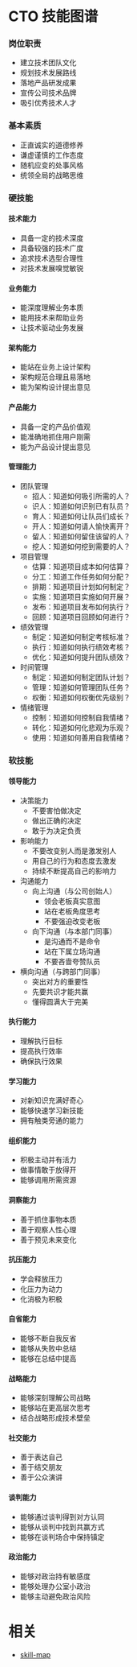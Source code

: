 
# CTO 技能图谱

### 岗位职责

- 建立技术团队文化
- 规划技术发展路线
- 落地产品研发成果
- 宣传公司技术品牌
- 吸引优秀技术人才

### 基本素质

- 正直诚实的道德修养
- 谦虚谨慎的工作态度
- 随机应变的处事风格
- 统领全局的战略思维

### 硬技能

#### 技术能力

- 具备一定的技术深度
- 具备较强的技术广度
- 追求技术选型合理性
- 对技术发展嗅觉敏锐

#### 业务能力

- 能深度理解业务本质
- 能用技术来帮助业务
- 让技术驱动业务发展

#### 架构能力

- 能站在业务上设计架构
- 架构规范合理且易落地
- 能为架构设计提出意见

#### 产品能力

- 具备一定的产品价值观
- 能准确地抓住用户刚需
- 能为产品设计提出意见

#### 管理能力

- 团队管理
  - 招人：知道如何吸引所需的人？
  - 识人：知道如何识别已有队员？
  - 育人：知道如何让队员们成长？
  - 开人：知道如何请人愉快离开？
  - 留人：知道如何留住该留的人？
  - 挖人：知道如何挖到需要的人？
- 项目管理
  - 估算：知道项目成本如何估算？
  - 分工：知道工作任务如何分配？
  - 排期：知道项目计划如何制定？
  - 实施：知道项目实施如何开展？
  - 发布：知道项目发布如何执行？
  - 回顾：知道项目回顾如何进行？
- 绩效管理
  - 制定：知道如何制定考核标准？
  - 执行：知道如何执行绩效考核？
  - 优化：知道如何提升团队绩效？
- 时间管理
  - 制定：知道如何制定团队计划？
  - 管理：知道如何管理团队任务？
  - 权衡：知道如何权衡优先级别？
- 情绪管理
  - 控制：知道如何控制自我情绪？
  - 转化：知道如何化悲观为乐观？
  - 使用：知道如何善用自我情绪？

### 软技能

#### 领导能力

- 决策能力
  - 不要害怕做决定
  - 做出正确的决定
  - 敢于为决定负责
- 影响能力
  - 不要改变别人而是激发别人
  - 用自己的行为和态度去激发
  - 持续不断提高自己的影响力
- 沟通能力
  - 向上沟通（与公司创始人）
    - 领会老板真实意图
    - 站在老板角度思考
    - 不要强迫改变老板
  - 向下沟通（与本部门同事）
    - 是沟通而不是命令
    - 站在下属立场沟通
    - 不要吝啬夸赞队员
- 横向沟通（与跨部门同事）
  - 突出对方的重要性
  - 先要共识才能共赢
  - 懂得圆满大于完美

#### 执行能力

- 理解执行目标
- 提高执行效率
- 确保执行效果

#### 学习能力

- 对新知识充满好奇心
- 能够快速学习新技能
- 拥有触类旁通的能力

#### 组织能力

- 积极主动并有活力
- 做事情敢于放得开
- 能够调用所需资源

#### 洞察能力

- 善于抓住事物本质
- 善于观察人性心理
- 善于预见未来变化

#### 抗压能力

- 学会释放压力
- 化压力为动力
- 化消极为积极

#### 自省能力

- 能够不断自我反省
- 能够从失败中总结
- 能够在总结中提高

#### 战略能力

- 能够深刻理解公司战略
- 能够站在更高层次思考
- 结合战略形成技术壁垒

#### 社交能力

- 善于表达自己
- 善于结交朋友
- 善于公众演讲

#### 谈判能力

- 能够通过谈判得到对方认同
- 能够从谈判中找到共赢方式
- 能够在谈判场合中保持镇定

#### 政治能力

- 能够对政治持有敏感度
- 能够处理办公室小政治
- 能够主动避免政治风险


# 相关

- [skill-map](https://github.com/TeamStuQ/skill-map)
